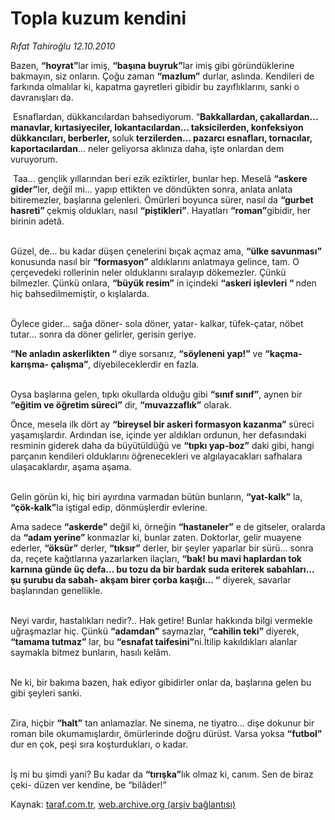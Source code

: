 # Topla kuzum kendini

*Rıfat Tahiroğlu 12.10.2010*

<div class="yazi"><p>Bazen, <b>“hoyrat”</b>lar imiş, <b>“başına buyruk”</b>lar imiş gibi göründüklerine bakmayın, siz onların. Çoğu zaman <b>“mazlum”</b> durlar, aslında. Kendileri de farkında olmalılar ki, kapatma gayretleri gibidir bu zayıflıklarını, sanki o davranışları da.</p>
<p> Esnaflardan, dükkancılardan bahsediyorum. “<b>Bakkallardan, çakallardan... manavlar, kırtasiyeciler, lokantacılardan... taksicilerden, konfeksiyon dükkancıları, berberler, </b>soluk<b> terzilerden... pazarcı esnafları, tornacılar, kaportacılardan</b>... neler geliyorsa aklınıza daha, işte onlardan dem vuruyorum.</p>
<p> Taa... gençlik yıllarından beri ezik eziktirler, bunlar hep. Meselâ <b>“askere gider”</b>ler, değil mi... yapıp ettikten ve döndükten sonra, anlata anlata bitiremezler, başlarına gelenleri. Ömürleri boyunca sürer, nasıl da <b>“gurbet hasreti” </b>çekmiş oldukları, nasıl <b>“piştikleri”</b>. Hayatları <b>“roman”</b>gibidir, her birinin adetâ.</p>
<p> <br/>Güzel, de... bu kadar düşen çenelerini bıçak açmaz ama, <b>“ülke savunması”</b> konusunda nasıl bir <b>“formasyon”</b> aldıklarını anlatmaya gelince, tam. O çerçevedeki rollerinin neler olduklarını sıralayıp dökemezler. Çünkü bilmezler. Çünkü onlara, <b>“büyük resim”</b> in içindeki <b>“askeri işlevleri “ </b>nden hiç bahsedilmemiştir, o kışlalarda.</p>
<p> <br/>Öylece gider... sağa döner- sola döner, yatar- kalkar, tüfek-çatar, nöbet tutar... sonra da döner gelirler, gerisin geriye.</p>
<p><b>“Ne anladın askerlikten “</b> diye sorsanız, <b>“söyleneni yap!”</b> ve <b>“kaçma- karışma- çalışma”</b>, diyebileceklerdir en fazla.</p>
<p> <br/>Oysa başlarına gelen, tıpkı okullarda olduğu gibi <b>“sınıf sınıf”</b>, aynen bir <b>“eğitim ve öğretim süreci”</b> dir, <b>“muvazzaflık”</b> olarak.</p>
<p>Önce, mesela ilk dört ay <b>“bireysel bir askeri formasyon kazanma”</b> süreci yaşamışlardır. Ardından ise, içinde yer aldıkları ordunun, her defasındaki resminin giderek daha da büyütüldüğü ve <b>“tıpkı yap-boz”</b> daki gibi, hangi parçanın kendileri olduklarını öğrenecekleri ve algılayacakları safhalara ulaşacaklardır, aşama aşama.</p>
<p> <br/>Gelin görün ki, hiç biri ayırdına varmadan bütün bunların, <b>“yat-kalk”</b> la, <b>“çök-kalk”</b>la iştigal edip, dönmüşlerdir evlerine.</p>
<p>Ama sadece <b>“askerde”</b> değil ki, örneğin <b>“hastaneler”</b> e de gitseler, oralarda da <b>“adam yerine” </b>konmazlar ki, bunlar zaten. Doktorlar, gelir muayene ederler, <b>“öksür”</b> derler, <b>“tıksır”</b> derler, bir şeyler yaparlar bir sürü... sonra da, reçete kağıtlarına yazarlarken ilaçları, <b>“bak! bu mavi haplardan tok karnına günde üç defa... bu tozu da bir bardak suda eriterek sabahları... şu şurubu da sabah- akşam birer çorba kaşığı... “</b> diyerek, savarlar başlarından genellikle.</p>
<p> <br/>Neyi vardır, hastalıkları nedir?.. Hak getire! Bunlar hakkında bilgi vermekle uğraşmazlar hiç. Çünkü <b>“adamdan”</b> saymazlar, <b>“cahilin teki”</b> diyerek, <b>“tamama tutmaz”</b> lar, bu <b>“esnafat taifesini”</b>ni.İtilip kakıldıkları alanlar saymakla bitmez bunların, hasılı kelâm.</p>
<p> <br/>Ne ki, bir bakıma bazen, hak ediyor gibidirler onlar da, başlarına gelen bu gibi şeyleri sanki.</p>
<p> <br/>Zira, hiçbir <b>“halt”</b> tan anlamazlar. Ne sinema, ne tiyatro... dişe dokunur bir roman bile okumamışlardır, ömürlerinde doğru dürüst. Varsa yoksa <b>“futbol”</b> dur en çok, peşi sıra koşturdukları, o kadar.</p>
<p> <br/>İş mi bu şimdi yani? Bu kadar da <b>“tırışka”</b>lık olmaz ki, canım. Sen de biraz çeki- düzen ver kendine, be “bilâder!”</p></div>

Kaynak: [taraf.com.tr](http://www.taraf.com.tr:80/rifat-tahiroglu/makale-topla-kuzum-kendini.htm), [web.archive.org (arşiv bağlantısı)](http://web.archive.org/web/20101015033319/http://www.taraf.com.tr:80/rifat-tahiroglu/makale-topla-kuzum-kendini.htm)
